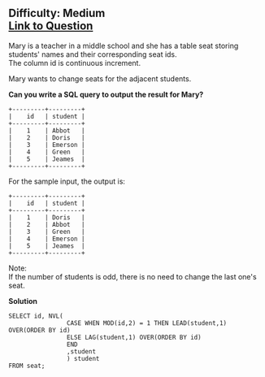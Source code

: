 Difficulty: Medium  
[Link to Question](https://leetcode.com/problems/exchange-seats/)
-------------------------------------

Mary is a teacher in a middle school and she has a table seat storing students' names and their corresponding seat ids.  
The column id is continuous increment.

 
Mary wants to change seats for the adjacent students.

 
**Can you write a SQL query to output the result for Mary?**

 
```
+---------+---------+
|    id   | student |
+---------+---------+
|    1    | Abbot   |
|    2    | Doris   |
|    3    | Emerson |
|    4    | Green   |
|    5    | Jeames  |
+---------+---------+
```
For the sample input, the output is:

 
```
+---------+---------+
|    id   | student |
+---------+---------+
|    1    | Doris   |
|    2    | Abbot   |
|    3    | Green   |
|    4    | Emerson |
|    5    | Jeames  |
+---------+---------+
```
Note:  
If the number of students is odd, there is no need to change the last one's seat.

**Solution** 
```
SELECT id, NVL(
                CASE WHEN MOD(id,2) = 1 THEN LEAD(student,1) OVER(ORDER BY id)
                ELSE LAG(student,1) OVER(ORDER BY id)
                END
                ,student
                ) student
FROM seat;
```
